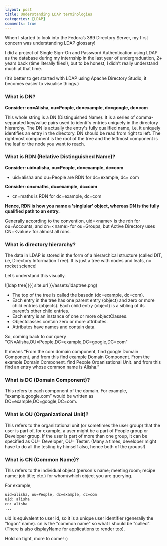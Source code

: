 ```yaml
---
layout: post
title: Understanding LDAP terminologies
categories: [LDAP]
comments: true
---
```


When I started to look into the Fedora’s 389 Directory Server, my first concern was understanding LDAP glossary!

I did a project of Single Sign-On and Password Authentication using LDAP as the database during my internship in the last year of undergraduation, 2+ years back (time literally flies!), but to be honest, I didn’t really understand much at that time.

(It’s better to get started with LDAP using Apache Directory Studio, it becomes easier to visualise things.)

<!-- ##What is LDAP?##


 -->
### What is DN? ###

**Consider: cn=Alisha, ou=People, dc=example, dc=google, dc=com**

This whole string is a DN (Distinguished Name). It is a series of comma-separated key/value pairs used to identify entries uniquely in the directory hierarchy. The DN is actually the entry's fully qualified name, i.e. it uniquely identifies an entry in the directory. DN should be read from right to left. The rightmost component is the root of the tree and the leftmost component is the leaf or the node you want to reach.


### What is RDN (Relative Distinguished Name)? ###

**Consider: uid=alisha, ou=People, dc=example, dc=com**

* uid=alisha and ou=People are RDN for dc=example, dc= com

**Consider: cn=maths, dc=example, dc=com**

* cn=maths is RDN for dc=example, dc=com

**Hence, RDN is how you name a 'singlular' object, whereas DN is the fully qualified path to an entry.**

Generally according to the convention, uid=&lt;name&gt; is the rdn for ou=Accounts, and cn=&lt;name&gt; for ou=Groups, but Active Directory uses CN=&lt;value&gt; for almost all rdns.


### What is directory hierarchy? ###

The data in LDAP is stored in the form of a hierarchical structure (called DIT, i.e, Directory Information Tree). It is just a tree with nodes and leafs, no rocket science!

Let’s understand this visually.

![ldap tree]({{ site.url }}/assets/ldaptree.png)


* The top of the tree is called the basedn (dc=example, dc=com).
* Each entry in the tree has one parent entry (object) and zero or more child entries (objects). Each child  entry (object) is a sibling of its parent's other child entries.
* Each entry is an instance of one or more objectClasses.
* Objectclasses contain zero or more attributes.
* Attributes have names and contain data.

So, coming back to our query "CN=Alisha,OU=People,DC=example,DC=google,DC=com"

It means “From the com domain component, find google Domain Component, and from this find example Domain Component. From the example Domain Component, find People Organisational Unit, and from this find an entry whose common name is Alisha.”


### What is DC (Domain Component)? ###

This refers to each component of the domain. For example, “example.google.com” would be written as DC=example,DC=google,DC=com.


### What is OU (Organizational Unit)? ###

This refers to the organizational unit (or sometimes the user group) that the user is part of, for example, a user might be a part of People group or Developer group. If the user is part of more than one group, it can be specified as OU= Developer, OU= Tester. (Many a times, developer might have to do all the testing by himself also, hence both of the groups!)


### What is CN (Common Name)? ###

This refers to the individual object (person's name; meeting room; recipe name; job title; etc.) for whom/which object you are querying.

For example,

```html
uid=alisha, ou=People, dc=example, dc=com
uid: alisha
cn: alisha
...
```

uid is equivalent to user id, so it is a unique user identifier (generally the "logon" name). cn is the "common name" so what I should be "called". (There is also displayName for applications to render too).

Hold on tight, more to come! :)

